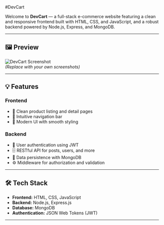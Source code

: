 #DevCart

Welcome to **DevCart** — a full-stack e-commerce website featuring a clean and responsive frontend built with HTML, CSS, and JavaScript, and a robust backend powered by Node.js, Express, and MongoDB.

---

## 🖼️ Preview

![DevCart Screenshot](![image](https://github.com/user-attachments/assets/d80d66ff-a53b-441b-9568-a5d398a18480)
)  
*(Replace with your own screenshots)*

---

## 💡 Features

### Frontend
- 🧩 Clean product listing and detail pages  
- 🧭 Intuitive navigation bar  
- 🎨 Modern UI with smooth styling  

### Backend
- 🔐 User authentication using JWT  
- 🗄️ RESTful API for posts, users, and more  
- 💾 Data persistence with MongoDB  
- ⚙️ Middleware for authorization and validation  

---

## 🛠 Tech Stack

- **Frontend:** HTML, CSS, JavaScript  
- **Backend:** Node.js, Express.js  
- **Database:** MongoDB  
- **Authentication:** JSON Web Tokens (JWT)  

---
